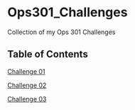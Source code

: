 # Ops301_Challenges
Collection of my Ops 301 Challenges

## Table of Contents
[Challenge 01]()

[Challenge 02]()

[Challenge 03]()
